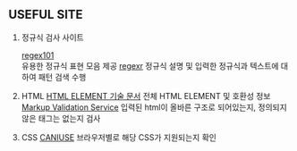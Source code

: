 ## USEFUL SITE

1. 정규식 검사 사이트

    [regex101](regex101.com)  
    유용한 정규식 표현 모음 제공
    [regexr](https://regexr.com/)
    정규식 설명 및 입력한 정규식과 텍스트에 대하여 패턴 검색 수행

2. HTML
    [HTML ELEMENT 기술 문서](https://developer.mozilla.org/ko/docs/Web/HTML/Element)
    전체 HTML ELEMENT 및 호환성 정보
    [Markup Validation Service](http://validator.w3.org/)
    입력된 html이 올바른 구조로 되어있는지, 정의되지 않은 태그는 없는지 검사
    
3. CSS
    [CANIUSE](https://caniuse.com/css-sticky)
    브라우저별로 해당 CSS가 지원되는지 확인
